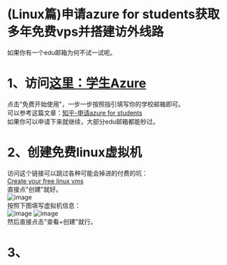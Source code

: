 # (Linux篇)申请azure for students获取多年免费vps并搭建访外线路  
如果你有一个edu邮箱为何不试一试呢。
# 1、访问[这里：学生Azure](https://azure.microsoft.com/zh-cn/free/students)  
点击"免费开始使用"，一步一步按照指引填写你的学校邮箱即可。  
可以参考这篇文章：[知乎-申请azure for students](https://zhuanlan.zhihu.com/p/629311513)  
如果你可以申请下来就继续，大部分edu邮箱都能秒过。  
# 2、创建免费linux虚拟机  
访问这个链接可以跳过各种可能会掉进的付费的坑：  
[Create your free linux vms](https://portal.azure.com/#create/microsoft.freeaccountvirtualmachine-linux)  
直接点"创建"就好。  
![image](https://github.com/user-attachments/assets/848c3b01-7567-44a5-94f0-c527dfa4ad57)  
按照下图填写虚拟机信息：  
![image](https://github.com/user-attachments/assets/a198808c-112d-4698-bc82-a7d51fceb854)
![image](https://github.com/user-attachments/assets/ed092d63-06bb-4697-a84b-de3709ad6d81)  
然后直接点击"查看+创建"就行。  
# 3、
